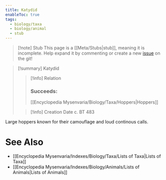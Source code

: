 ```yaml
---
title: Katydid
enableToc: true
tags:
  - biology/taxa
  - biology/animal
  - stub
---
```


> [!note] Stub
> This page is a [[Meta/Stubs|stub]], meaning it is incomplete. Help expand it by commenting or create a new [issue](https://github.com/RagtimeGal/quartz--encyclopedia-mysenvaria/issues/new/choose) on the git!


> [!summary] Katydid
> > [!info] Relation
> > ### Succeeds:
> > [[Encyclopedia Mysenvaria/Biology/Taxa/Hoppers|Hoppers]]
>
> > [!info] Creation Date
> > c. BT 483

Large hoppers known for their camouflage and loud continous calls.

# See Also
- [[Encyclopedia Mysenvaria/Indexes/Biology/Taxa/Lists of Taxa|Lists of Taxa]]
- [[Encyclopedia Mysenvaria/Indexes/Biology/Animals/Lists of Animals|Lists of Animals]]
